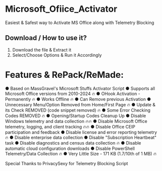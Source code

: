 # Microsoft_Ofiice_Activator
Easiest &amp; Safest way to Activate MS Office along with Telemetry Blocking


## **Download / How to use it?**

1. Download the file & Extract it
2. Select/Choose Options & Run it Accordingly



# Features & RePack/ReMade:
● Based on MassGravel's Microsoft Stuffs Activator Script 
● Supports all Microsoft Office versions from 2010-2024 🔥 
● OHook Activation - Permanently 🔥
● Works Offline 🔥
● Can Remove previous Activation
● Unnecessary Menu/Option Removed from Home/First Page 🔥
● Update & its Check REMOVED (code snippet removed) 🔥
● Some Error Checking Codes REMOVED 🔥
● Opening/Startup Codes Cleanup Up
● Disable Windows telemetry and data collection  🔥🔥
● Disable Microsoft Office telemetry, logging, and client tracking 🔥🔥
● Disable Office CEIP participation and feedback 
● Disable license and error reporting telemetry 🔥
● Disable enterprise data collection
● Disable "Subscription Heartbeat" task
● Disable diagnostics and census data collection 🔥
● Disable automatic cloud configuration downloads 
● Disable PowerShell Telemetry/Data Collection 🔥
● Very Little Size - 171 KB (1.7/10th of 1 MB) 🔥

Special Thanks to PrivacySexy for Telemetry Blocking Script
